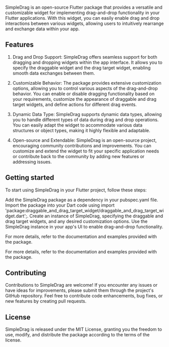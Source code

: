 <!--
This README describes the package. If you publish this package to pub.dev,
this README's contents appear on the landing page for your package.

For information about how to write a good package README, see the guide for
[writing package pages](https://dart.dev/guides/libraries/writing-package-pages).

For general information about developing packages, see the Dart guide for
[creating packages](https://dart.dev/guides/libraries/create-library-packages)
and the Flutter guide for
[developing packages and plugins](https://flutter.dev/developing-packages).
-->

SimpleDrag is an open-source Flutter package that provides a versatile and customizable widget for implementing drag-and-drop functionality in your Flutter applications. With this widget, you can easily enable drag and drop interactions between various widgets, allowing users to intuitively rearrange and exchange data within your app.

## Features

1. Drag and Drop Support: SimpleDrag offers seamless support for both dragging and dropping widgets within the app interface. It allows you to specify the draggable widget and the drag target widget, enabling smooth data exchanges between them.

2. Customizable Behavior: The package provides extensive customization options, allowing you to control various aspects of the drag-and-drop behavior. You can enable or disable dragging functionality based on your requirements, customize the appearance of draggable and drag target widgets, and define actions for different drag events.
   
3. Dynamic Data Type: SimpleDrag supports dynamic data types, allowing you to handle different types of data during drag and drop operations. You can easily adapt the widget to accommodate various data structures or object types, making it highly flexible and adaptable.

4. Open-source and Extendable: SimpleDrag is an open-source project, encouraging community contributions and improvements. You can customize and extend the widget to fit your specific application needs or contribute back to the community by adding new features or addressing issues.

## Getting started

To start using SimpleDrag in your Flutter project, follow these steps:

Add the SimpleDrag package as a dependency in your pubspec.yaml file.
Import the package into your Dart code using import 'package:draggable_and_drag_target_widget/draggable_and_drag_target_widget.dart';.
Create an instance of SimpleDrag, specifying the draggable and drag target widgets, and any desired customization options.
Use the SimpleDrag instance in your app's UI to enable drag-and-drop functionality.

For more details, refer to the documentation and examples provided with the package.

<!-- ## Usage

TODO: Include short and useful examples for package users. Add longer examples
to `/example` folder.

```dart
const like = 'sample';
``` -->

For more details, refer to the documentation and examples provided with the package.

## Contributing

Contributions to SimpleDrag are welcome! If you encounter any issues or have ideas for improvements, please submit them through the project's GitHub repository. Feel free to contribute code enhancements, bug fixes, or new features by creating pull requests.

## License

SimpleDrag is released under the MIT License, granting you the freedom to use, modify, and distribute the package according to the terms of the license.